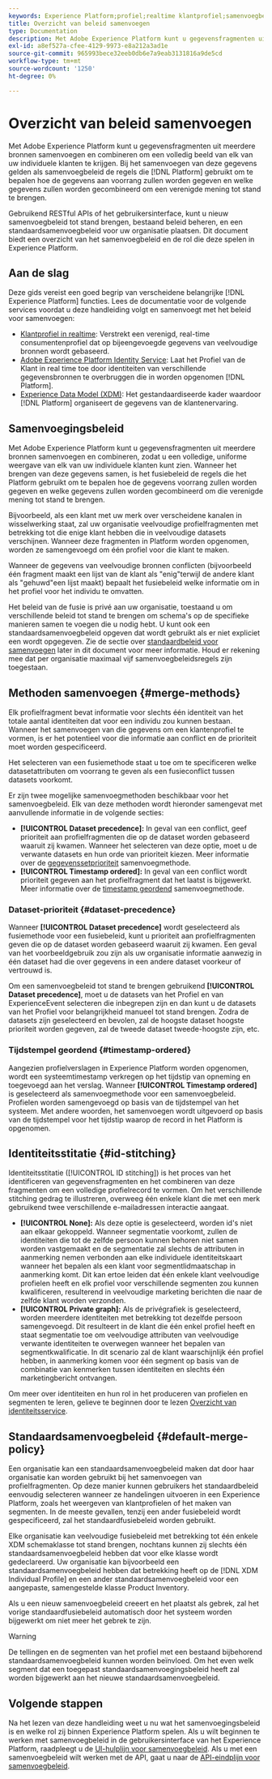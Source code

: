```yaml
---
keywords: Experience Platform;profiel;realtime klantprofiel;samenvoegbeleid;UI;gebruikersinterface;geordende tijdstempel;prioriteit gegevensset
title: Overzicht van beleid samenvoegen
type: Documentation
description: Met Adobe Experience Platform kunt u gegevensfragmenten uit meerdere bronnen samenvoegen en combineren om een volledig beeld van uw individuele klanten te krijgen. Wanneer het brengen van deze gegevens samen, is het fusiebeleid de regels die het Platform gebruikt om te bepalen hoe de gegevens voorrang zullen worden gegeven en welke gegevens zullen worden gecombineerd om de verenigde mening tot stand te brengen.
exl-id: a8ef527a-cfee-4129-9973-e8a212a3ad1e
source-git-commit: 965993bece32eeb0db6e7a9eab3131816a9de5cd
workflow-type: tm+mt
source-wordcount: '1250'
ht-degree: 0%

---
```


# Overzicht van beleid samenvoegen

Met Adobe Experience Platform kunt u gegevensfragmenten uit meerdere bronnen samenvoegen en combineren om een volledig beeld van elk van uw individuele klanten te krijgen. Bij het samenvoegen van deze gegevens gelden als samenvoegbeleid de regels die [!DNL Platform] gebruikt om te bepalen hoe de gegevens aan voorrang zullen worden gegeven en welke gegevens zullen worden gecombineerd om een verenigde mening tot stand te brengen.

Gebruikend RESTful APIs of het gebruikersinterface, kunt u nieuw samenvoegbeleid tot stand brengen, bestaand beleid beheren, en een standaardsamenvoegbeleid voor uw organisatie plaatsen. Dit document biedt een overzicht van het samenvoegbeleid en de rol die deze spelen in Experience Platform.

## Aan de slag

Deze gids vereist een goed begrip van verscheidene belangrijke [!DNL Experience Platform] functies. Lees de documentatie voor de volgende services voordat u deze handleiding volgt en samenvoegt met het beleid voor samenvoegen:

* [Klantprofiel in realtime](../home.md): Verstrekt een verenigd, real-time consumentenprofiel dat op bijeengevoegde gegevens van veelvoudige bronnen wordt gebaseerd.
* [Adobe Experience Platform Identity Service](../../identity-service/home.md): Laat het Profiel van de Klant in real time toe door identiteiten van verschillende gegevensbronnen te overbruggen die in worden opgenomen [!DNL Platform].
* [Experience Data Model (XDM)](../../xdm/home.md): Het gestandaardiseerde kader waardoor [!DNL Platform] organiseert de gegevens van de klantenervaring.

## Samenvoegingsbeleid

Met Adobe Experience Platform kunt u gegevensfragmenten uit meerdere bronnen samenvoegen en combineren, zodat u een volledige, uniforme weergave van elk van uw individuele klanten kunt zien. Wanneer het brengen van deze gegevens samen, is het fusiebeleid de regels die het Platform gebruikt om te bepalen hoe de gegevens voorrang zullen worden gegeven en welke gegevens zullen worden gecombineerd om die verenigde mening tot stand te brengen.

Bijvoorbeeld, als een klant met uw merk over verscheidene kanalen in wisselwerking staat, zal uw organisatie veelvoudige profielfragmenten met betrekking tot die enige klant hebben die in veelvoudige datasets verschijnen. Wanneer deze fragmenten in Platform worden opgenomen, worden ze samengevoegd om één profiel voor die klant te maken.

Wanneer de gegevens van veelvoudige bronnen conflicten (bijvoorbeeld één fragment maakt een lijst van de klant als &quot;enig&quot;terwijl de andere klant als &quot;gehuwd&quot;een lijst maakt) bepaalt het fusiebeleid welke informatie om in het profiel voor het individu te omvatten.

Het beleid van de fusie is privé aan uw organisatie, toestaand u om verschillende beleid tot stand te brengen om schema&#39;s op de specifieke manieren samen te voegen die u nodig hebt. U kunt ook een standaardsamenvoegbeleid opgeven dat wordt gebruikt als er niet expliciet een wordt opgegeven. Zie de sectie over [standaardbeleid voor samenvoegen](#default-merge-policy) later in dit document voor meer informatie. Houd er rekening mee dat per organisatie maximaal vijf samenvoegbeleidsregels zijn toegestaan.

## Methoden samenvoegen {#merge-methods}

Elk profielfragment bevat informatie voor slechts één identiteit van het totale aantal identiteiten dat voor een individu zou kunnen bestaan. Wanneer het samenvoegen van die gegevens om een klantenprofiel te vormen, is er het potentieel voor die informatie aan conflict en de prioriteit moet worden gespecificeerd.

Het selecteren van een fusiemethode staat u toe om te specificeren welke datasetattributen om voorrang te geven als een fusieconflict tussen datasets voorkomt.

Er zijn twee mogelijke samenvoegmethoden beschikbaar voor het samenvoegbeleid. Elk van deze methoden wordt hieronder samengevat met aanvullende informatie in de volgende secties:

* **[!UICONTROL Dataset precedence]:** In geval van een conflict, geef prioriteit aan profielfragmenten die op de dataset worden gebaseerd waaruit zij kwamen. Wanneer het selecteren van deze optie, moet u de verwante datasets en hun orde van prioriteit kiezen. Meer informatie over de [gegevenssetprioriteit](#dataset-precedence) samenvoegmethode.
* **[!UICONTROL Timestamp ordered]:** In geval van een conflict wordt prioriteit gegeven aan het profielfragment dat het laatst is bijgewerkt. Meer informatie over de [timestamp geordend](#timestamp-ordered) samenvoegmethode.

### Dataset-prioriteit {#dataset-precedence}

Wanneer **[!UICONTROL Dataset precedence]** wordt geselecteerd als fusiemethode voor een fusiebeleid, kunt u prioriteit aan profielfragmenten geven die op de dataset worden gebaseerd waaruit zij kwamen. Een geval van het voorbeeldgebruik zou zijn als uw organisatie informatie aanwezig in één dataset had die over gegevens in een andere dataset voorkeur of vertrouwd is.

Om een samenvoegbeleid tot stand te brengen gebruikend **[!UICONTROL Dataset precedence]**, moet u de datasets van het Profiel en van ExperienceEvent selecteren die inbegrepen zijn en dan kunt u de datasets van het Profiel voor belangrijkheid manueel tot stand brengen. Zodra de datasets zijn geselecteerd en bevolen, zal de hoogste dataset hoogste prioriteit worden gegeven, zal de tweede dataset tweede-hoogste zijn, etc.

### Tijdstempel geordend {#timestamp-ordered}

Aangezien profielverslagen in Experience Platform worden opgenomen, wordt een systeemtimestamp verkregen op het tijdstip van opneming en toegevoegd aan het verslag. Wanneer **[!UICONTROL Timestamp ordered]** is geselecteerd als samenvoegmethode voor een samenvoegbeleid. Profielen worden samengevoegd op basis van de tijdstempel van het systeem. Met andere woorden, het samenvoegen wordt uitgevoerd op basis van de tijdstempel voor het tijdstip waarop de record in het Platform is opgenomen.

## Identiteitsstitatie {#id-stitching}

Identiteitsstitatie ([!UICONTROL ID stitching]) is het proces van het identificeren van gegevensfragmenten en het combineren van deze fragmenten om een volledige profielrecord te vormen. Om het verschillende stitching gedrag te illustreren, overweeg één enkele klant die met een merk gebruikend twee verschillende e-mailadressen interactie aangaat.

* **[!UICONTROL None]:** Als deze optie is geselecteerd, worden id&#39;s niet aan elkaar gekoppeld. Wanneer segmentatie voorkomt, zullen de identiteiten die tot de zelfde persoon kunnen behoren niet samen worden vastgemaakt en de segmentatie zal slechts de attributen in aanmerking nemen verbonden aan elke individuele identiteitskaart wanneer het bepalen als een klant voor segmentlidmaatschap in aanmerking komt. Dit kan ertoe leiden dat één enkele klant veelvoudige profielen heeft en elk profiel voor verschillende segmenten zou kunnen kwalificeren, resulterend in veelvoudige marketing berichten die naar de zelfde klant worden verzonden.
* **[!UICONTROL Private graph]:** Als de privégrafiek is geselecteerd, worden meerdere identiteiten met betrekking tot dezelfde persoon samengevoegd. Dit resulteert in de klant die één enkel profiel heeft en staat segmentatie toe om veelvoudige attributen van veelvoudige verwante identiteiten te overwegen wanneer het bepalen van segmentkwalificatie. In dit scenario zal de klant waarschijnlijk één profiel hebben, in aanmerking komen voor één segment op basis van de combinatie van kenmerken tussen identiteiten en slechts één marketingbericht ontvangen.

Om meer over identiteiten en hun rol in het produceren van profielen en segmenten te leren, gelieve te beginnen door te lezen [Overzicht van identiteitsservice](../../identity-service/home.md).

## Standaardsamenvoegbeleid {#default-merge-policy}

Een organisatie kan een standaardsamenvoegbeleid maken dat door haar organisatie kan worden gebruikt bij het samenvoegen van profielfragmenten. Op deze manier kunnen gebruikers het standaardbeleid eenvoudig selecteren wanneer ze handelingen uitvoeren in een Experience Platform, zoals het weergeven van klantprofielen of het maken van segmenten. In de meeste gevallen, tenzij een ander fusiebeleid wordt gespecificeerd, zal het standaardfusiebeleid worden gebruikt.

Elke organisatie kan veelvoudige fusiebeleid met betrekking tot één enkele XDM schemaklasse tot stand brengen, nochtans kunnen zij slechts één standaardsamenvoegbeleid hebben dat voor elke klasse wordt gedeclareerd. Uw organisatie kan bijvoorbeeld een standaardsamenvoegbeleid hebben dat betrekking heeft op de [!DNL XDM Individual Profile] en een ander standaardsamenvoegbeleid voor een aangepaste, samengestelde klasse Product Inventory.

Als u een nieuw samenvoegbeleid creeert en het plaatst als gebrek, zal het vorige standaardfusiebeleid automatisch door het systeem worden bijgewerkt om niet meer het gebrek te zijn.

>[!WARNING]
>
>De tellingen en de segmenten van het profiel met een bestaand bijbehorend standaardsamenvoegbeleid kunnen worden beïnvloed. Om het even welk segment dat een toegepast standaardsamenvoegingsbeleid heeft zal worden bijgewerkt aan het nieuwe standaardsamenvoegbeleid.

## Volgende stappen

Na het lezen van deze handleiding weet u nu wat het samenvoegingsbeleid is en welke rol zij binnen Experience Platform spelen. Als u wilt beginnen te werken met samenvoegbeleid in de gebruikersinterface van het Experience Platform, raadpleegt u de [UI-hulplijn voor samenvoegbeleid](ui-guide.md). Als u met een samenvoegbeleid wilt werken met de API, gaat u naar de [API-eindplijn voor samenvoegbeleid](../api/merge-policies.md).
